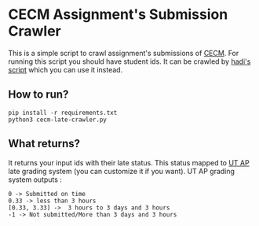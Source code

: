 # CECM Assignment's Submission Crawler
This is a simple script to crawl assignment's submissions of [CECM](cecm.ut.ac.ir). For running this script you should have student ids. It can be crawled by [hadi's script](https://github.com/hadisfr/cecm-sid-crawler) which you can use it instead.

## How to run?
```
pip install -r requirements.txt
python3 cecm-late-crawler.py 
```
## What returns?
It returns your input ids with their late status. This status mapped to [UT AP](https://github.com/UTAP) late grading system (you can customize it if you want). 
UT AP grading system outputs : 
```
0 -> Submitted on time
0.33 -> less than 3 hours
[0.33, 3.33] ->  3 hours to 3 days and 3 hours
-1 -> Not submitted/More than 3 days and 3 hours
```
